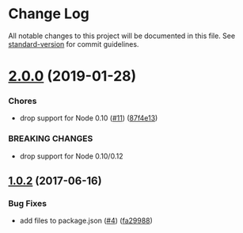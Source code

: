 # Change Log

All notable changes to this project will be documented in this file.
See [standard-version](https://github.com/conventional-changelog/standard-version) for commit guidelines.

<a name="2.0.0"></a>

# [2.0.0](https://github.com/yargs/require-main-filename/compare/v1.0.2...v2.0.0) (2019-01-28)

### Chores

* drop support for Node
  0.10 ([#11](https://github.com/yargs/require-main-filename/issues/11)) ([87f4e13](https://github.com/yargs/require-main-filename/commit/87f4e13))

### BREAKING CHANGES

* drop support for Node 0.10/0.12

<a name="1.0.2"></a>

## [1.0.2](https://github.com/yargs/require-main-filename/compare/v1.0.1...v1.0.2) (2017-06-16)

### Bug Fixes

* add files to
  package.json ([#4](https://github.com/yargs/require-main-filename/issues/4)) ([fa29988](https://github.com/yargs/require-main-filename/commit/fa29988))
